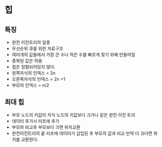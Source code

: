 # 힙

## 특징
- 완전 이진트리의 일종
- 우선순위 큐를 위한 자료구조
- 여러개의 값들에서 가장 큰 수나 작은 수를 빠르게 찾기 위해 만들어짐
- 중복된 값은 허용
- 힙은 정렬되어있지 않다.
- 왼쪽자식의 인덱스 = 2n
- 오른쪽자식의 인덱스 = 2n +1
- 부모의 인덱스 = n/2

## 최대 힙
- 부모 노드의 키값이 자식 노드의 키값보다 크거나 같은 완전 이진 트리
- 데이터 추가시 리프에 추가
- 부모와 비교후 부모보다 크면 위치교환
- 완전이진트리의 끝 리프에 데이터가 삽입된 후 부모의 값과 비교 만약 더 크다면 위치를 교환한다.

